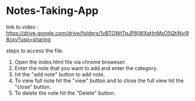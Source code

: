 # Notes-Taking-App
link to video : https://drive.google.com/drive/folders/1vBTOWtTqJP8jWXaHnMsO5QtjNvj98cxv?usp=sharing

steps to access the file.
1. Open the index.html file via chrome broweser.
2. Enter the note that you want to add and enter the category.
3. hit the "add note" button to add note.
4. To view full note hit the "view" button and to close the full view hit the "close" button.
5. To delete the note hit the "Delete" button.
